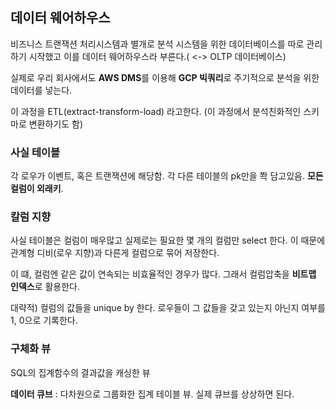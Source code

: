 ## 데이터 웨어하우스

비즈니스 트랜잭션 처리시스템과 별개로 분석 시스템을 위한 데이터베이스를 따로 관리하기 시작했고 이를 데이터 웨어하우스라 부른다.( <-> OLTP 데이터베이스)

실제로 우리 회사에서도 **AWS DMS**를 이용해 **GCP 빅쿼리**로 주기적으로 분석을 위한 데이터를 넣는다.

이 과정을 ETL(extract-transform-load) 라고한다. (이 과정에서 분석친화적인 스키마로 변환하기도 함)

### 사실 테이블

각 로우가 이벤트, 혹은 트랜잭션에 해당함. 각 다른 테이블의 pk만을 쫙 담고있음.
**모든 컬럼이 외래키**.

### 칼럼 지향

사실 테이블은 컬럼이 매우많고 실제로는 필요한 몇 개의 컬럼만 select 한다.
이 때문에 관계형 디비(로우 지향)과 다른게 컬럼으로 묶어 저장한다.

이 떄, 컬럼엔 같은 값이 연속되는 비효율적인 경우가 많다.
그래서 컬럼압축을 **비트맵 인덱스**로 활용한다.

대략적)
컬럼의 값들을 unique by 한다.
로우들이 그 값들을 갖고 있는지 아닌지 여부를 1, 0으로 기록한다.

### 구체화 뷰

SQL의 집계함수의 결과값을 캐싱한 뷰

**데이터 큐브** : 다차원으로 그룹화한 집계 테이블 뷰. 실제 큐브를 상상하면 된다.
